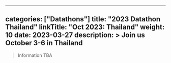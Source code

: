 
---
categories: ["Datathons"]
title: "2023 Datathon Thailand"
linkTitle: "Oct 2023: Thailand"
weight: 10
date: 2023-03-27
description: >
  Join us October 3-6 in Thailand
---

>Information TBA
